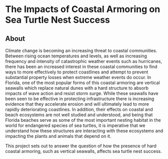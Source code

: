 # The Impacts of Coastal Armoring on Sea Turtle Nest Success

## About
Climate change is becoming an increasing threat to coastal communities. Between rising ocean temperatures and levels, as well as increasing frequency and intensity of catastrophic weather events such as hurricanes, there has been an increased interest in these coastal communities to find ways to more effectively to protect coastlines and attempt to prevent substantial property losses when extreme weather events do occur. In Florida, one of the most popular forms of this coastal armoring are vertical seawalls which replace natural dunes with a hard structure to absorb impacts of wave action and resist storm surge. While these seawalls have been seen to be effective in protecting infrastructure there is increasing evidence that they accelerate erosion and will ultimately lead to more rapidly deteriorating coastlines. In addition, their effects on coastal and beach ecosystems are not well studied and understood, and being that Florida beaches serve as some of the most important nesting habitat in the world for endangered species of sea turtles, it is imperative that we understand how these structures are interacting with these ecosystems and impacting the plants and animals that depend on it.

This project sets out to answer the question of how the presence of hard coastal armoring, such as vertical seawalls, affects sea turtle nest success.

